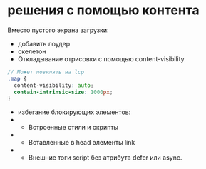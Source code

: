 # решения с помощью контента

Вместо пустого экрана загрузки:

- добавить лоудер
- скелетон
- Откладывание отрисовки с помощью content-visibility

```scss
// Может повилять на lcp
.map {
  content-visibility: auto;
  contain-intrinsic-size: 1000px;
}
```

- избегание блокирующих элементов:
- - Встроенные стили и скрипты
- - Вставленные в head элементы link
- - Внешние тэги script без атрибута defer или async.
